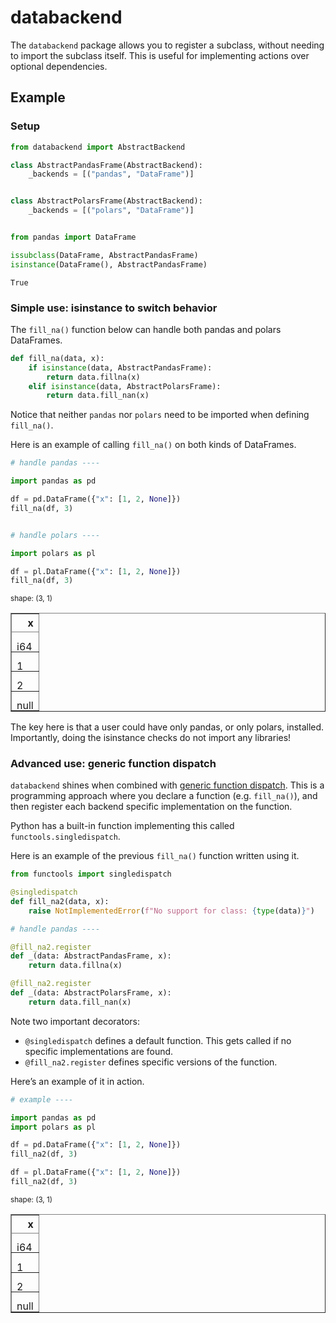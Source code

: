 
# databackend

The `databackend` package allows you to register a subclass, without
needing to import the subclass itself. This is useful for implementing
actions over optional dependencies.

## Example

### Setup

``` python
from databackend import AbstractBackend

class AbstractPandasFrame(AbstractBackend):
    _backends = [("pandas", "DataFrame")]


class AbstractPolarsFrame(AbstractBackend):
    _backends = [("polars", "DataFrame")]


from pandas import DataFrame

issubclass(DataFrame, AbstractPandasFrame)
isinstance(DataFrame(), AbstractPandasFrame)
```

    True

### Simple use: isinstance to switch behavior

The `fill_na()` function below can handle both pandas and polars
DataFrames.

``` python
def fill_na(data, x):
    if isinstance(data, AbstractPandasFrame):
        return data.fillna(x)
    elif isinstance(data, AbstractPolarsFrame):
        return data.fill_nan(x)
```

Notice that neither `pandas` nor `polars` need to be imported when
defining `fill_na()`.

Here is an example of calling `fill_na()` on both kinds of DataFrames.

``` python
# handle pandas ----

import pandas as pd

df = pd.DataFrame({"x": [1, 2, None]})
fill_na(df, 3)


# handle polars ----

import polars as pl

df = pl.DataFrame({"x": [1, 2, None]})
fill_na(df, 3)
```

<div>
<style scoped>
    .dataframe tbody tr th:only-of-type {
        vertical-align: middle;
    }

    .dataframe tbody tr th {
        vertical-align: top;
    }

    .dataframe thead th {
        text-align: right;
    }

    .dataframe td {
        white-space: pre;
    }

    .dataframe td {
        padding-top: 0;
    }

    .dataframe td {
        padding-bottom: 0;
    }

    .dataframe td {
        line-height: 95%;
    }
</style>
<table border="1" class="dataframe" >
<small>shape: (3, 1)</small>
<thead>
<tr>
<th>
x
</th>
</tr>
<tr>
<td>
i64
</td>
</tr>
</thead>
<tbody>
<tr>
<td>
1
</td>
</tr>
<tr>
<td>
2
</td>
</tr>
<tr>
<td>
null
</td>
</tr>
</tbody>
</table>
</div>

The key here is that a user could have only pandas, or only polars,
installed. Importantly, doing the isinstance checks do not import any
libraries!

### Advanced use: generic function dispatch

`databackend` shines when combined with [generic function
dispatch](https://mchow.com/posts/2020-02-24-single-dispatch-data-science/).
This is a programming approach where you declare a function
(e.g. `fill_na()`), and then register each backend specific
implementation on the function.

Python has a built-in function implementing this called
`functools.singledispatch`.

Here is an example of the previous `fill_na()` function written using
it.

``` python
from functools import singledispatch

@singledispatch
def fill_na2(data, x):
    raise NotImplementedError(f"No support for class: {type(data)}")

# handle pandas ----

@fill_na2.register
def _(data: AbstractPandasFrame, x):
    return data.fillna(x)

@fill_na2.register
def _(data: AbstractPolarsFrame, x):
    return data.fill_nan(x)
```

Note two important decorators:

-   `@singledispatch` defines a default function. This gets called if no
    specific implementations are found.
-   `@fill_na2.register` defines specific versions of the function.

Here’s an example of it in action.

``` python
# example ----

import pandas as pd
import polars as pl

df = pd.DataFrame({"x": [1, 2, None]})
fill_na2(df, 3)

df = pl.DataFrame({"x": [1, 2, None]})
fill_na2(df, 3)
```

<div>
<style scoped>
    .dataframe tbody tr th:only-of-type {
        vertical-align: middle;
    }

    .dataframe tbody tr th {
        vertical-align: top;
    }

    .dataframe thead th {
        text-align: right;
    }

    .dataframe td {
        white-space: pre;
    }

    .dataframe td {
        padding-top: 0;
    }

    .dataframe td {
        padding-bottom: 0;
    }

    .dataframe td {
        line-height: 95%;
    }
</style>
<table border="1" class="dataframe" >
<small>shape: (3, 1)</small>
<thead>
<tr>
<th>
x
</th>
</tr>
<tr>
<td>
i64
</td>
</tr>
</thead>
<tbody>
<tr>
<td>
1
</td>
</tr>
<tr>
<td>
2
</td>
</tr>
<tr>
<td>
null
</td>
</tr>
</tbody>
</table>
</div>

